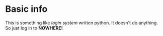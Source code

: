 # Basic info
This is something like *login system* written python. It doesn't do anything. So just log in to **NOWHERE!**
